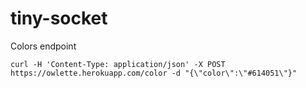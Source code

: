 # tiny-socket

Colors endpoint
```
curl -H 'Content-Type: application/json' -X POST https://owlette.herokuapp.com/color -d "{\"color\":\"#614051\"}"
```
